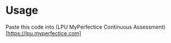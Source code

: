 # Usage

Paste this code into (LPU MyPerfectice Continuous Assessment)[https://lpu.myperfectice.com]